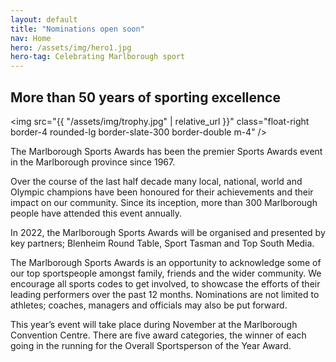 ```yaml
---
layout: default
title: "Nominations open soon"
nav: Home
hero: /assets/img/hero1.jpg
hero-tag: Celebrating Marlborough sport
---
```


## More than 50 years of sporting excellence

<img src="{{ "/assets/img/trophy.jpg" | relative_url }}" class="float-right border-4 rounded-lg border-slate-300 border-double m-4" />

The Marlborough Sports Awards has been the premier Sports Awards event in the Marlborough province since 1967.

Over the course of the last half decade many local, national, world and Olympic champions have been honoured for their achievements and their impact on our community. Since its inception, more than 300 Marlborough people have attended this event annually.

In 2022, the Marlborough Sports Awards will be organised and presented by key partners; Blenheim Round Table, Sport Tasman and Top South Media.

The Marlborough Sports Awards is an opportunity to acknowledge some of our top sportspeople amongst family, friends and the wider community. We encourage all sports codes to get involved, to showcase the efforts of their leading performers over the past 12 months. Nominations are not limited to athletes; coaches, managers and officials may also be put forward.

This year’s event will take place during November at the Marlborough Convention Centre. There are five award categories, the winner of each going in the running for the Overall Sportsperson of the Year Award.
